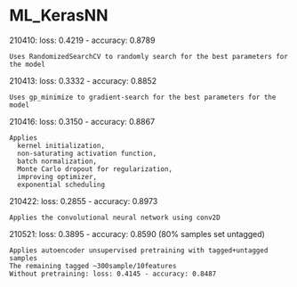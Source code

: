 # ML_KerasNN

210410: loss: 0.4219 - accuracy: 0.8789

    Uses RandomizedSearchCV to randomly search for the best parameters for the model

210413: loss: 0.3332 - accuracy: 0.8852

    Uses gp_minimize to gradient-search for the best parameters for the model

210416: loss: 0.3150 - accuracy: 0.8867

    Applies 
      kernel initialization, 
      non-saturating activation function, 
      batch normalization, 
      Monte Carlo dropout for regularization, 
      improving optimizer, 
      exponential scheduling
            
210422: loss: 0.2855 - accuracy: 0.8973

    Applies the convolutional neural network using conv2D

210521: loss: 0.3895 - accuracy: 0.8590 (80% samples set untagged)

    Applies autoencoder unsupervised pretraining with tagged+untagged samples
    The remaining tagged ~300sample/10features
    Without pretraining: loss: 0.4145 - accuracy: 0.8487
